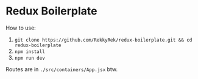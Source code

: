 # Redux Boilerplate

How to use:
1. `git clone https://github.com/RekkyRek/redux-boilerplate.git && cd redux-boilerplate`
2. `npm install`
3. `npm run dev`

Routes are in `./src/containers/App.jsx` btw.